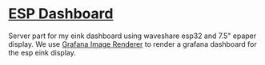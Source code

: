 # [ESP Dashboard](https://github.com/niki-on-github/eink-esp-display)

Server part for my eink dashboard using waveshare esp32 and 7.5" epaper display. We use [Grafana Image Renderer](https://grafana.com/grafana/plugins/grafana-image-renderer/) to render a grafana dashboard for the esp eink display.
